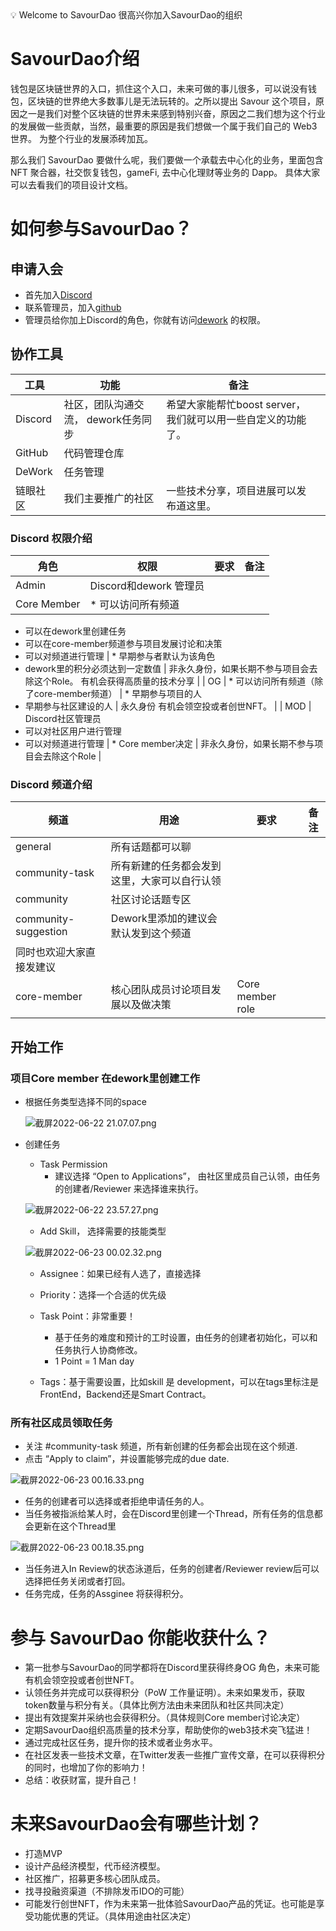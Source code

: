 <aside>
💡 Welcome to SavourDao
很高兴你加入SavourDao的组织

</aside>

# SavourDao介绍

钱包是区块链世界的入口，抓住这个入口，未来可做的事儿很多，可以说没有钱包，区块链的世界绝大多数事儿是无法玩转的。之所以提出 Savour 这个项目，原因之一是我们对整个区块链的世界未来感到特别兴奋，原因之二我们想为这个行业的发展做一些贡献，当然，最重要的原因是我们想做一个属于我们自己的 Web3 世界。 为整个行业的发展添砖加瓦。

那么我们 SavourDao 要做什么呢，我们要做一个承载去中心化的业务，里面包含 NFT 聚合器，社交恢复钱包，gameFi,  去中心化理财等业务的 Dapp。 具体大家可以去看我们的项目设计文档。

# 如何参与SavourDao？

## 申请入会

- 首先加入[Discord](https://discord.gg/JsCEwf6V)
- 联系管理员，加入[github](https://github.com/SavourDao)
- 管理员给你加上Discord的角色，你就有访问[dework](https://app.dework.xyz/savourdao) 的权限。

## 协作工具

| 工具 | 功能 | 备注 |  |
| --- | --- | --- | --- |
| Discord | 社区，团队沟通交流， dework任务同步 | 希望大家能帮忙boost server，我们就可以用一些自定义的功能了。 |  |
| GitHub | 代码管理仓库 |  |  |
| DeWork | 任务管理 |  |  |
| 链眼社区 | 我们主要推广的社区 | 一些技术分享，项目进展可以发布道这里。 |  |

### Discord 权限介绍

| 角色 | 权限 | 要求 | 备注 |
| --- | --- | --- | --- |
| Admin | Discord和dework 管理员 |  |  |
| Core Member | * 可以访问所有频道
* 可以在dework里创建任务
* 可以在core-member频道参与项目发展讨论和决策
* 可以对频道进行管理 | * 早期参与者默认为该角色
* dework里的积分必须达到一定数值 | 非永久身份，如果长期不参与项目会去除这个Role。
  有机会获得高质量的技术分享 |
  | OG | * 可以访问所有频道（除了core-member频道） | * 早期参与项目的人
* 早期参与社区建设的人 | 永久身份
  有机会领空投或者创世NFT。 |
  | MOD | Discord社区管理员
* 可以对社区用户进行管理
* 可以对频道进行管理 | * Core member决定 | 非永久身份，如果长期不参与项目会去除这个Role |

### Discord 频道介绍

| 频道 | 用途 | 要求 | 备注 |
| --- | --- | --- | --- |
| general | 所有话题都可以聊 |  |  |
| community-task | 所有新建的任务都会发到这里，大家可以自行认领 |  |  |
| community | 社区讨论话题专区 |  |  |
| community-suggestion | Dework里添加的建议会默认发到这个频道
同时也欢迎大家直接发建议 |  |  |
| core-member | 核心团队成员讨论项目发展以及做决策 | Core member role |  |

## 开始工作

### 项目Core member 在dework里创建工作

- 根据任务类型选择不同的space

  ![截屏2022-06-22 21.07.07.png](https://s3-us-west-2.amazonaws.com/secure.notion-static.com/6f23dc21-e561-4752-b198-8de6968fa7a8/截屏2022-06-22_21.07.07.png)

- 创建任务
    - Task Permission
        - 建议选择 “Open to Applications”， 由社区里成员自己认领，由任务的创建者/Reviewer 来选择谁来执行。

  ![截屏2022-06-22 23.57.27.png](https://s3-us-west-2.amazonaws.com/secure.notion-static.com/d2615091-23c2-475c-b943-1183c95d4cdf/截屏2022-06-22_23.57.27.png)

    - Add Skill， 选择需要的技能类型

  ![截屏2022-06-23 00.02.32.png](https://s3-us-west-2.amazonaws.com/secure.notion-static.com/c4b8f0f2-1481-49a1-8d68-b479e107e24e/截屏2022-06-23_00.02.32.png)

    - Assignee：如果已经有人选了，直接选择
    - Priority：选择一个合适的优先级
    - Task Point：非常重要！
        - 基于任务的难度和预计的工时设置，由任务的创建者初始化，可以和任务执行人协商修改。
        - 1 Point = 1 Man day

    - Tags：基于需要设置，比如skill 是 development，可以在tags里标注是FrontEnd，Backend还是Smart Contract。

### 所有社区成员领取任务

- 关注 #community-task 频道，所有新创建的任务都会出现在这个频道.
- 点击 “Apply to claim”，并设置能够完成的due date.

![截屏2022-06-23 00.16.33.png](https://s3-us-west-2.amazonaws.com/secure.notion-static.com/5a89c13b-4d2f-42a6-b5a2-004c042c2075/截屏2022-06-23_00.16.33.png)

- 任务的创建者可以选择或者拒绝申请任务的人。
- 当任务被指派给某人时，会在Discord里创建一个Thread，所有任务的信息都会更新在这个Thread里

![截屏2022-06-23 00.18.35.png](https://s3-us-west-2.amazonaws.com/secure.notion-static.com/20091f1b-b891-4685-be03-15a2cbd7a834/截屏2022-06-23_00.18.35.png)

- 当任务进入In Review的状态泳道后，任务的创建者/Reviewer review后可以选择把任务关闭或者打回。
- 任务完成，任务的Assginee 将获得积分。

# 参与 SavourDao 你能收获什么？

- 第一批参与SavourDao的同学都将在Discord里获得终身OG 角色，未来可能有机会领空投或者创世NFT。
- 认领任务并完成可以获得积分（PoW 工作量证明）。未来如果发币，获取token数量与积分有关。（具体比例方法由未来团队和社区共同决定）
- 提出有效提案并采纳也会获得积分。（具体规则Core member讨论决定）
- 定期SavourDao组织高质量的技术分享，帮助使你的web3技术突飞猛进！
- 通过完成社区任务，提升你的技术或者业务水平。
- 在社区发表一些技术文章，在Twitter发表一些推广宣传文章，在可以获得积分的同时，也增加了你的影响力！
- 总结：收获财富，提升自己！

# 未来SavourDao会有哪些计划？

- 打造MVP
- 设计产品经济模型，代币经济模型。
- 社区推广，招募更多核心团队成员。
- 找寻投融资渠道（不排除发币IDO的可能）
- 可能发行创世NFT，作为未来第一批体验SavourDao产品的凭证。也可能是享受功能优惠的凭证。（具体用途由社区决定）
